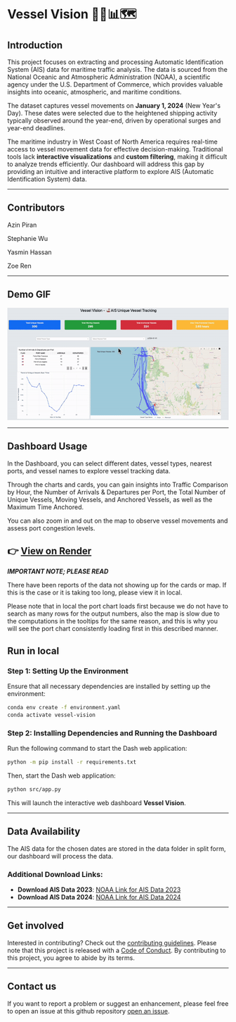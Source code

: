 # Vessel Vision 🚢🌊📊🗺️

## Introduction
This project focuses on extracting and processing Automatic Identification System (AIS) data for maritime traffic analysis. The data is sourced from the National Oceanic and Atmospheric Administration (NOAA), a scientific agency under the U.S. Department of Commerce, which provides valuable insights into oceanic, atmospheric, and maritime conditions.

The dataset captures vessel movements on **January 1, 2024** (New Year's Day). These dates were selected due to the heightened shipping activity typically observed around the year-end, driven by operational surges and year-end deadlines.

The maritime industry in West Coast of North America requires real-time access to vessel movement data for effective decision-making. Traditional tools lack **interactive visualizations** and **custom filtering**, making it difficult to analyze trends efficiently. Our dashboard will address this gap by providing an intuitive and interactive platform to explore AIS (Automatic Identification System) data.

---

## Contributors

Azin Piran

Stephanie Wu

Yasmin Hassan

Zoe Ren

---

## Demo GIF

![load new gif](img/demo.gif)

---
## Dashboard Usage

In the Dashboard, you can select different dates, vessel types, nearest ports, and vessel names to explore vessel tracking data. 

Through the charts and cards, you can gain insights into Traffic Comparison by Hour, the Number of Arrivals & Departures per Port, the Total Number of Unique Vessels, Moving Vessels, and Anchored Vessels, as well as the Maximum Time Anchored. 

You can also zoom in and out on the map to observe vessel movements and assess port congestion levels.

👉 **[View on Render](https://vessel-vision.onrender.com)**  
---
***IMPORTANT NOTE; PLEASE READ***

There have been reports of the data not showing up for the cards or map. If this is the case or it is taking too long, please view it in local.

Please note that in local the port chart loads first because we do not have to search as many rows for the output numbers, also the map is slow due to the computations in the tooltips for the same reason, and this is why you will see the port chart consistently loading first in this described manner. 

## Run in local

### Step 1: Setting Up the Environment
Ensure that all necessary dependencies are installed by setting up the environment:
```bash
conda env create -f environment.yaml
conda activate vessel-vision
```

### Step 2: Installing Dependencies and Running the Dashboard  
Run the following command to start the Dash web application:
```bash
python -m pip install -r requirements.txt
```
Then, start the Dash web application:
```bash
python src/app.py
```

This will launch the interactive web dashboard **Vessel Vision**.

---

## Data Availability
The AIS data for the chosen dates are stored in the data folder in split form, our dashboard will process the data.

### Additional Download Links:
- **Download AIS Data 2023**: [NOAA Link for AIS Data 2023](https://www.coast.noaa.gov/htdata/CMSP/AISDataHandler/2023/index.html)
- **Download AIS Data 2024**: [NOAA Link for AIS Data 2024](https://coast.noaa.gov/htdata/CMSP/AISDataHandler/2024/index.html)

---

## Get involved 

Interested in contributing? Check out the [contributing guidelines](https://github.com/UBC-MDS/DSCI-532_2025_5_vessel-vision/blob/main/CONTRIBUTING.md). Please note that this project is released with a [Code of Conduct](https://github.com/UBC-MDS/DSCI-532_2025_5_vessel-vision/blob/main/CODE_OF_CONDUCT.md). By contributing to this project, you agree to abide by its terms.

---

## Contact us 

If you want to report a problem or suggest an enhancement, please feel free to open an issue at this github repository [open an issue](https://github.com/UBC-MDS/DSCI-532_2025_5_vessel-vision/issues).

